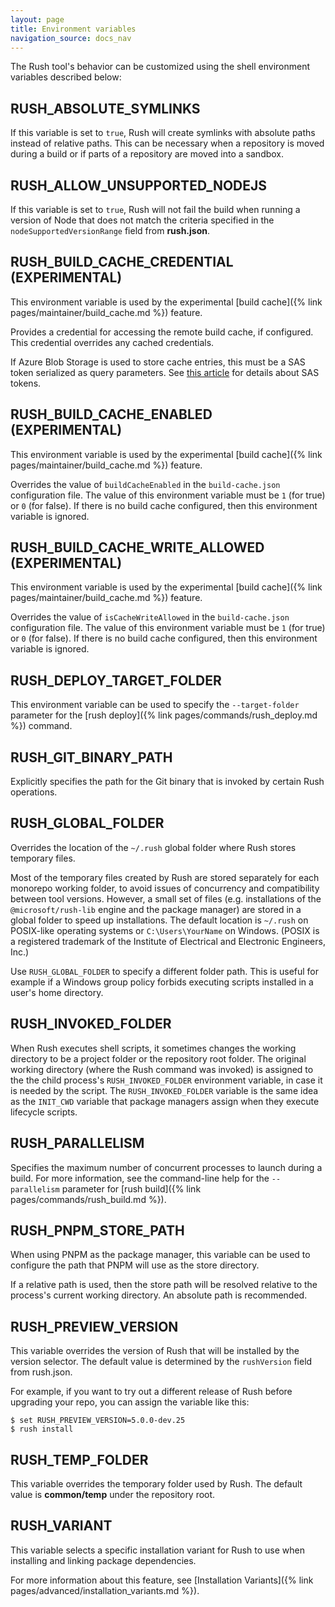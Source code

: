```yaml
---
layout: page
title: Environment variables
navigation_source: docs_nav
---
```


The Rush tool's behavior can be customized using the shell environment variables described below:

## RUSH_ABSOLUTE_SYMLINKS

If this variable is set to `true`, Rush will create symlinks with absolute paths instead
of relative paths. This can be necessary when a repository is moved during a build or
if parts of a repository are moved into a sandbox.

## RUSH_ALLOW_UNSUPPORTED_NODEJS

If this variable is set to `true`, Rush will not fail the build when running a version
of Node that does not match the criteria specified in the `nodeSupportedVersionRange`
field from **rush.json**.

## RUSH_BUILD_CACHE_CREDENTIAL (EXPERIMENTAL)

This environment variable is used by the experimental
[build cache]({% link pages/maintainer/build_cache.md %})
feature.

Provides a credential for accessing the remote build cache, if configured. This credential overrides
any cached credentials.

If Azure Blob Storage is used to store cache entries, this must be a SAS token serialized as query parameters.
See [this article](https://docs.microsoft.com/en-us/azure/storage/common/storage-sas-overview) for details
about SAS tokens.

## RUSH_BUILD_CACHE_ENABLED (EXPERIMENTAL)

This environment variable is used by the experimental
[build cache]({% link pages/maintainer/build_cache.md %})
feature.

Overrides the value of `buildCacheEnabled` in the `build-cache.json` configuration file. The value of this
environment variable must be `1` (for true) or `0` (for false). If there is no build cache configured, then
this environment variable is ignored.

## RUSH_BUILD_CACHE_WRITE_ALLOWED (EXPERIMENTAL)

This environment variable is used by the experimental
[build cache]({% link pages/maintainer/build_cache.md %})
feature.

Overrides the value of `isCacheWriteAllowed` in the `build-cache.json` configuration file. The value of this
environment variable must be `1` (for true) or `0` (for false). If there is no build cache configured, then
this environment variable is ignored.

## RUSH_DEPLOY_TARGET_FOLDER

This environment variable can be used to specify the `--target-folder` parameter
for the [rush deploy]({% link pages/commands/rush_deploy.md %}) command.

## RUSH_GIT_BINARY_PATH

Explicitly specifies the path for the Git binary that is invoked by certain Rush operations.

## RUSH_GLOBAL_FOLDER

Overrides the location of the `~/.rush` global folder where Rush stores temporary files.

Most of the temporary files created by Rush are stored separately for each monorepo working folder,
to avoid issues of concurrency and compatibility between tool versions. However, a small set
of files (e.g. installations of the `@microsoft/rush-lib` engine and the package manager) are stored
in a global folder to speed up installations. The default location is `~/.rush` on POSIX-like
operating systems or `C:\Users\YourName` on Windows.
(POSIX is a registered trademark of the Institute of Electrical and Electronic Engineers, Inc.)

Use `RUSH_GLOBAL_FOLDER` to specify a different folder path. This is useful for example if a Windows
group policy forbids executing scripts installed in a user's home directory.

## RUSH_INVOKED_FOLDER

When Rush executes shell scripts, it sometimes changes the working directory to be a project folder or
the repository root folder. The original working directory (where the Rush command was invoked) is assigned
to the the child process's `RUSH_INVOKED_FOLDER` environment variable, in case it is needed by the script.
The `RUSH_INVOKED_FOLDER` variable is the same idea as the `INIT_CWD` variable that package managers
assign when they execute lifecycle scripts.

## RUSH_PARALLELISM

Specifies the maximum number of concurrent processes to launch during a build.
For more information, see the command-line help for the `--parallelism` parameter for
[rush build]({% link pages/commands/rush_build.md %}).

## RUSH_PNPM_STORE_PATH

When using PNPM as the package manager, this variable can be used to configure the path that
PNPM will use as the store directory.

If a relative path is used, then the store path will be resolved relative to the process's
current working directory. An absolute path is recommended.

## RUSH_PREVIEW_VERSION

This variable overrides the version of Rush that will be installed by
the version selector. The default value is determined by the `rushVersion`
field from rush.json.

For example, if you want to try out a different release of Rush before upgrading your repo, you can assign
the variable like this:

```shell
$ set RUSH_PREVIEW_VERSION=5.0.0-dev.25
$ rush install
```

## RUSH_TEMP_FOLDER

This variable overrides the temporary folder used by Rush.
The default value is **common/temp** under the repository root.

## RUSH_VARIANT

This variable selects a specific installation variant for Rush to use when installing
and linking package dependencies.

For more information about this feature, see
[Installation Variants]({% link pages/advanced/installation_variants.md %}).
